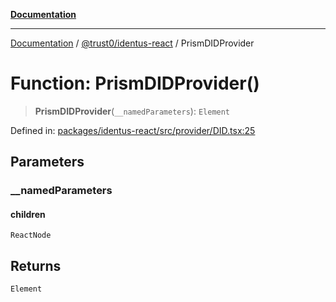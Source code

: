 [**Documentation**](../../../README.md)

***

[Documentation](../../../README.md) / [@trust0/identus-react](../README.md) / PrismDIDProvider

# Function: PrismDIDProvider()

> **PrismDIDProvider**(`__namedParameters`): `Element`

Defined in: [packages/identus-react/src/provider/DID.tsx:25](https://github.com/trust0-project/identus/blob/26b353632ec271e37fa49a61900b48aa033616b0/packages/identus-react/src/provider/DID.tsx#L25)

## Parameters

### \_\_namedParameters

#### children

`ReactNode`

## Returns

`Element`

